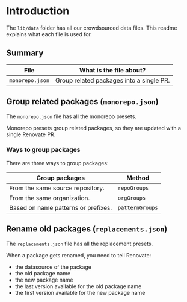 # Introduction

The `lib/data` folder has all our crowdsourced data files.
This readme explains what each file is used for.

## Summary

| File            | What is the file about?                  |
| --------------- | ---------------------------------------- |
| `monorepo.json` | Group related packages into a single PR. |

## Group related packages (`monorepo.json`)

The `monorepo.json` file has all the monorepo presets.

Monorepo presets group related packages, so they are updated with a single Renovate PR.

### Ways to group packages

There are three ways to group packages:

| Group packages                      | Method          |
| ----------------------------------- | --------------- |
| From the same source repository.    | `repoGroups`    |
| From the same organization.         | `orgGroups`     |
| Based on name patterns or prefixes. | `patternGroups` |

## Rename old packages (`replacements.json`)

The `replacements.json` file has all the replacement presets.

When a package gets renamed, you need to tell Renovate:

- the datasource of the package
- the old package name
- the new package name
- the last version available for the old package name
- the first version available for the new package name
